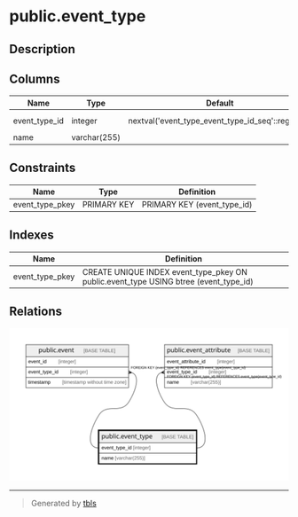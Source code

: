 # public.event_type

## Description

## Columns

| Name          | Type         | Default                                           | Nullable | Children                                                                            | Parents | Comment |
|---------------|--------------|---------------------------------------------------|----------|-------------------------------------------------------------------------------------|---------|---------|
| event_type_id | integer      | nextval('event_type_event_type_id_seq'::regclass) | false    | [public.event](public.event.md) [public.event_attribute](public.event_attribute.md) |         |         |
| name          | varchar(255) |                                                   | false    |                                                                                     |         |         |

## Constraints

| Name            | Type        | Definition                  |
|-----------------|-------------|-----------------------------|
| event_type_pkey | PRIMARY KEY | PRIMARY KEY (event_type_id) |

## Indexes

| Name            | Definition                                                                           |
|-----------------|--------------------------------------------------------------------------------------|
| event_type_pkey | CREATE UNIQUE INDEX event_type_pkey ON public.event_type USING btree (event_type_id) |

## Relations

![er](public.event_type.svg)

---

> Generated by [tbls](https://github.com/k1LoW/tbls)
